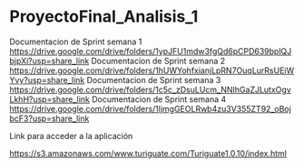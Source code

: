 # ProyectoFinal_Analisis_1

Documentacion de Sprint semana 1 https://drive.google.com/drive/folders/1ypJFU1mdw3fgQd6pCPD639bplQJbjpXi?usp=share_link Documentacion de Sprint semana 2 https://drive.google.com/drive/folders/1hUWYohfxianjLpRN7OuqLurRsUEiWYvy?usp=share_link Documentacion de Sprint semana 3 https://drive.google.com/drive/folders/1c5c_zDsuLUcm_NNIhGaZJLutxOgvLkhH?usp=share_link Documentacion de Sprint semana 4 https://drive.google.com/drive/folders/1ljmgGEOLRwb4zu3V355ZT92_oBojbcF3?usp=share_link 


Link para acceder a la aplicación

https://s3.amazonaws.com/www.turiguate.com/Turiguate1.0.10/index.html